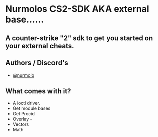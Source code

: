 
# Nurmolos CS2-SDK AKA external base......

## A counter-strike "2" sdk to get you started on your external cheats.

## Authors / Discord's

- [@nurmolo]()

## What comes with it?

- A ioctl driver.
- Get module bases
- Get Procid
- Overlay -
- Vectors
- Math
